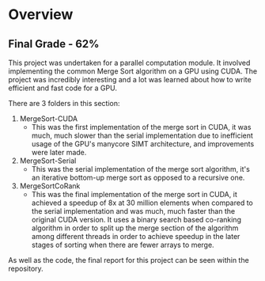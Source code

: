 # Overview #
## Final Grade - 62% ##

This project was undertaken for a parallel computation module. It involved implementing the common Merge Sort algorithm on a GPU using CUDA. The project was incredibly interesting and a lot was learned about how to write efficient and fast code for a GPU.

There are 3 folders in this section:
1) MergeSort-CUDA
    * This was the first implementation of the merge sort in CUDA, it was much, much slower than the serial implementation due to inefficient usage of the GPU's manycore SIMT architecture, and improvements were later made.
2) MergeSort-Serial
    * This was the serial implementation of the merge sort algorithm, it's an iterative bottom-up merge sort as opposed to a recursive one.
3) MergeSortCoRank
    * This was the final implementation of the merge sort in CUDA, it achieved a speedup of 8x at 30 million elements when compared to the serial implementation and was much, much faster than the original CUDA version. It uses a binary search based co-ranking algorithm in order to split up the merge section of the algorithm among different threads in order to achieve speedup in the later stages of sorting when there are fewer arrays to merge.
    
As well as the code, the final report for this project can be seen within the repository.
